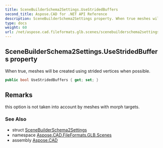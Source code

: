 ```yaml
---
title: SceneBuilderSchema2Settings.UseStridedBuffers
second_title: Aspose.CAD for .NET API Reference
description: SceneBuilderSchema2Settings property. When true meshes will be created using strided vertices when possible
type: docs
weight: 60
url: /net/aspose.cad.fileformats.glb.scenes/scenebuilderschema2settings/usestridedbuffers/
---
```

## SceneBuilderSchema2Settings.UseStridedBuffers property

When true, meshes will be created using strided vertices when possible.

```csharp
public bool UseStridedBuffers { get; set; }
```

## Remarks

this option is not taken into account by meshes with morph targets.

### See Also

* struct [SceneBuilderSchema2Settings](../)
* namespace [Aspose.CAD.FileFormats.GLB.Scenes](../../../aspose.cad.fileformats.glb.scenes/)
* assembly [Aspose.CAD](../../../)



